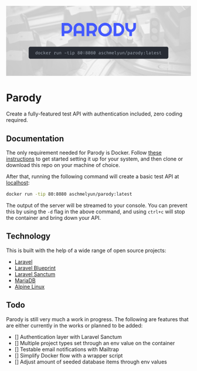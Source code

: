 ![A cover image for the Parody package containing the command docker run -tip 80:8080 aschmelyun/parody:latest](/images/cover.png)

# Parody

Create a fully-featured test API with authentication included, zero coding required.

## Documentation

The only requirement needed for Parody is Docker. Follow [these instructions](https://docs.docker.com/get-started) to get started setting it up for your system, and then clone or download this repo on your machine of choice.

After that, running the following command will create a basic test API at [localhost](http://localhost):

```bash
docker run -tip 80:8080 aschmelyun/parody:latest
```

The output of the server will be streamed to your console. You can prevent this by using the `-d` flag in the above command, and using `ctrl+c` will stop the container and bring down your API.

## Technology

This is built with the help of a wide range of open source projects:

- [Laravel](https://laravel.com)
- [Laravel Blueprint](https://blueprint.laravelshift.com)
- [Laravel Sanctum](https://github.com/laravel/sanctum)
- [MariaDB](https://mariadb.org)
- [Alpine Linux](https://alpinelinux.org)

## Todo

Parody is still very much a work in progress. The following are features that are either currently in the works or planned to be added:

- [] Authentication layer with Laravel Sanctum
- [] Multiple project types set through an env value on the container
- [] Testable email notifications with Mailtrap
- [] Simplify Docker flow with a wrapper script
- [] Adjust amount of seeded database items through env values